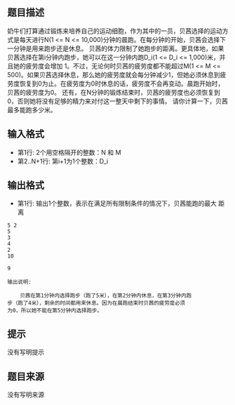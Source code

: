 


## 题目描述
奶牛们打算通过锻炼来培养自己的运动细胞，作为其中的一员，贝茜选择的运动方式是每天进行N(1 <= N <= 10,000)分钟的晨跑。在每分钟的开始，贝茜会选择下一分钟是用来跑步还是休息。 贝茜的体力限制了她跑步的距离。更具体地，如果贝茜选择在第i分钟内跑步，她可以在这一分钟内跑D_i(1 <= D_i <= 1,000)米，并且她的疲劳度会增加 1。不过，无论何时贝茜的疲劳度都不能超过M(1 <= M <= 500)。如果贝茜选择休息，那么她的疲劳度就会每分钟减少1，但她必须休息到疲劳度恢复到0为止。在疲劳度为0时休息的话，疲劳度不会再变动。晨跑开始时，贝茜的疲劳度为0。 还有，在N分钟的锻炼结束时，贝茜的疲劳度也必须恢复到0，否则她将没有足够的精力来对付这一整天中剩下的事情。 请你计算一下，贝茜最多能跑多少米。 
## 输入格式
* 第1行: 2个用空格隔开的整数：N 和 M 
* 第2..N+1行: 第i+1为1个整数：D_i 
## 输出格式
* 第1行: 输出1个整数，表示在满足所有限制条件的情况下，贝茜能跑的最大 距离 

```input1
5 2
5
3
4
2
10

```
```output1
9

输出说明:

    贝茜在第1分钟内选择跑步（跑了5米），在第2分钟内休息，在第3分钟内跑
步（跑了4米），剩余的时间都用来休息。因为在晨跑结束时贝茜的疲劳度必须
为0，所以她不能在第5分钟内选择跑步。
```

## 提示
没有写明提示
## 题目来源
没有写明来源


